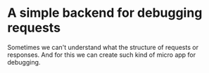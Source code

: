 # A simple backend for debugging requests

Sometimes we can't understand what the structure of requests or responses.
And for this we can create such kind of micro app for debugging.
